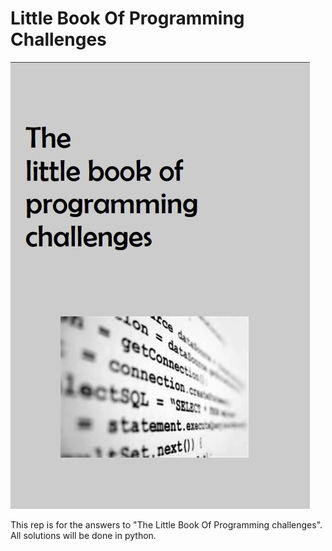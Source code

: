 # Little Book Of Programming Challenges

![Photo of the book](/readme%20images/Cover.JPG)

This rep is for the answers to "The Little Book Of Programming challenges". All solutions will be done in python.